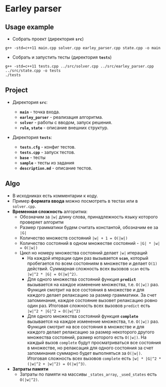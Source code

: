 # Earley parser

## Usage example

- Собрать проект (директория **`src`**)

```
g++ -std=c++11 main.cpp solver.cpp earley_parser.cpp state.cpp -o main
```

- Собрать и запустить тесты (директория **`tests`**)

```
g++ -std=c++11 tests.cpp ../src/solver.cpp ../src/earley_parser.cpp ../src/state.cpp -o tests
./tests
```

## Project

- Директория **`src`**:
  - **`main`** - точка входа.
  - **`earley_parser`** - реализация алгоритма.
  - **`solver`** - работы с вводом, запуск решения.
  - **`rule`, `state`** - описание внешних структур.

- Директория **`tests`**:
  - **`tests.cfg`** - конфиг тестов.
  - **`tests.cpp`** - запуск тестов. 
  - **`base`** - тесты
  - **`sample`** - тесты из задания
  - **`description.md`** - описание тестов.

## Algo

- В исходниках есть комментарии к коду.
- Пример **формата ввода** можно посмотреть в тестах или в `solver.cpp`.
- **Временная сложность** алгоритма:
  - Обозначим за `|w|` длину слова, принадлежность языку которого проверяет алгоритм  
  - Размер грамматики будем считать константой, обозначим ее за `|G|`
  - Количество множеств состояний `|w| + 1 = O(|w|)`
  - Количество состояний в одном множестве состояний - `|G| * |w| = O(|w|)`
  - Цикл но номеру множества состояний делает `|w|` итераций
    - На каждой итерации один раз вызывается **`scan`**, который пробегается по всем состояниям в множестве и делает `O(1)` действий. Суммарная сложность всех вызовов `scan` есть `|w|^2 * |G| = O(|w|^2)`. 
    - Для одного множества состояний функция **`predict`** вызывается на каждое изменение множества, т.е. `O(|w|)` раз. Функция смотрит на все состояния в множестве и для каждого делает релаксацию за размер грамматики. За счет запоминания, каждое состояние вызовет релаксацию ровно один раз. Итоговая сложность всех вызовов `predict` есть `|w|^2 * |G|^2 = O(|w|^2)`
    - Для одного множества состояний функция **`complete`** вызывается на каждое изменение множества, т.е. `O(|w|)` раз. Функция смотрит на все состояния в множестве и для каждого делает релаксацию за размер некоторого другого множества состояний, размер которого есть `O(|w|)`. На каждый вызов `complete` будут просматриваться все состояния в множестве, но релаксация для одного состояния за счет запоминания суммарно будет выполняться за `O(|w|)`. Итоговая сложность всех вызовов `complete` есть `|w| * |G|^2 * (|w|^2 + |w|^2) = O(|w|^3)`.
- **Затраты памяти**
  - Затраты по памяти на массивы `_states_array`, `_used_states` есть `O(|w|^2)`.
